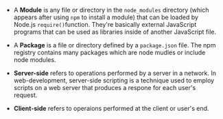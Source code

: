 * A **Module** is any file or directory in the `node_modules` directory (which appears after using `npm` to install a module) that can be loaded by Node.js `require()`function. They're basically external JavaScript programs that can be used as libraries inside of another JavaScript file.

* A **Package** is a file or directory defined by a `package.json` file. The npm registry contains many packages which are node mudles or include node modules.

* **Server-side** refers to operations performed by a server in a network. In web-development, server-side scripting is a technique used to employ scripts on a web server that produces a respone for each user's request.

* **Client-side** refers to operaions performed at the client or user's end.